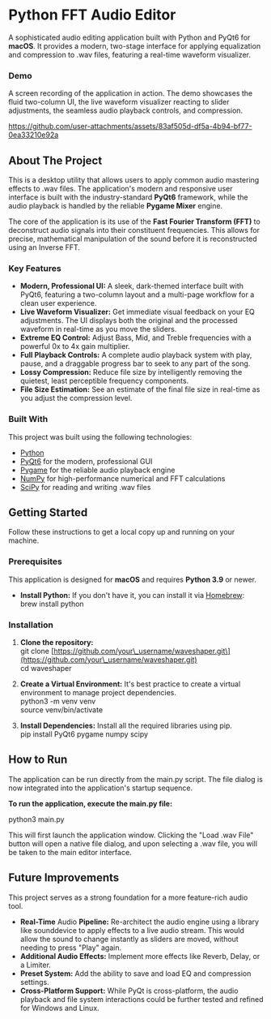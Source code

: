 

# **Python FFT Audio Editor**

A sophisticated audio editing application built with Python and PyQt6 for **macOS**. It provides a modern, two-stage interface for applying equalization and compression to .wav files, featuring a real-time waveform visualizer.

### **Demo**

A screen recording of the application in action. The demo showcases the fluid two-column UI, the live waveform visualizer reacting to slider adjustments, the seamless audio playback controls, and compression.


https://github.com/user-attachments/assets/83af505d-df5a-4b94-bf77-0ea33210e92a


## **About The Project**

This is a desktop utility that allows users to apply common audio mastering effects to .wav files. The application's modern and responsive user interface is built with the industry-standard **PyQt6** framework, while the audio playback is handled by the reliable **Pygame Mixer** engine.

The core of the application is its use of the **Fast Fourier Transform (FFT)** to deconstruct audio signals into their constituent frequencies. This allows for precise, mathematical manipulation of the sound before it is reconstructed using an Inverse FFT.

### **Key Features**

* **Modern, Professional UI:** A sleek, dark-themed interface built with PyQt6, featuring a two-column layout and a multi-page workflow for a clean user experience.  
* **Live Waveform Visualizer:** Get immediate visual feedback on your EQ adjustments. The UI displays both the original and the processed waveform in real-time as you move the sliders.  
* **Extreme EQ Control:** Adjust Bass, Mid, and Treble frequencies with a powerful 0x to 4x gain multiplier.  
* **Full Playback Controls:** A complete audio playback system with play, pause, and a draggable progress bar to seek to any part of the song.  
* **Lossy Compression:** Reduce file size by intelligently removing the quietest, least perceptible frequency components.  
* **File Size Estimation:** See an estimate of the final file size in real-time as you adjust the compression level.


### **Built With**

This project was built using the following technologies:

* [Python](https://www.python.org/)  
* [PyQt6](https://www.riverbankcomputing.com/software/pyqt/) for the modern, professional GUI  
* [Pygame](https://www.pygame.org/) for the reliable audio playback engine  
* [NumPy](https://numpy.org/) for high-performance numerical and FFT calculations  
* [SciPy](https://scipy.org/) for reading and writing .wav files

## **Getting Started**

Follow these instructions to get a local copy up and running on your machine.

### **Prerequisites**

This application is designed for **macOS** and requires **Python 3.9** or newer.

* **Install Python:** If you don't have it, you can install it via [Homebrew](https://brew.sh/):  
  brew install python

### **Installation**

1. **Clone the repository:**  
   git clone \[https://github.com/your\_username/waveshaper.git\](https://github.com/your\_username/waveshaper.git)  
   cd waveshaper

2. **Create a Virtual Environment:** It's best practice to create a virtual environment to manage project dependencies.  
   python3 \-m venv venv  
   source venv/bin/activate

3. **Install Dependencies:** Install all the required libraries using pip.  
   pip install PyQt6 pygame numpy scipy

## **How to Run**

The application can be run directly from the main.py script. The file dialog is now integrated into the application's startup sequence.

**To run the application, execute the main.py file:**

python3 main.py

This will first launch the application window. Clicking the "Load .wav File" button will open a native file dialog, and upon selecting a .wav file, you will be taken to the main editor interface.

## **Future Improvements**

This project serves as a strong foundation for a more feature-rich audio tool.

* **Real-Time** Audio **Pipeline:** Re-architect the audio engine using a library like sounddevice to apply effects to a live audio stream. This would allow the sound to change instantly as sliders are moved, without needing to press "Play" again.  
* **Additional Audio Effects:** Implement more effects like Reverb, Delay, or a Limiter.  
* **Preset System:** Add the ability to save and load EQ and compression settings.  
* **Cross-Platform Support:** While PyQt is cross-platform, the audio playback and file system interactions could be further tested and refined for Windows and Linux.
